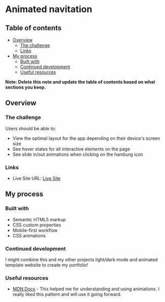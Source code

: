 # Animated navitation

## Table of contents

- [Overview](#overview)
  - [The challenge](#the-challenge)
  - [Links](#links)
- [My process](#my-process)
  - [Built with](#built-with)
  - [Continued development](#continued-development)
  - [Useful resources](#useful-resources)

**Note: Delete this note and update the table of contents based on what sections you keep.**

## Overview

### The challenge

Users should be able to:

- View the optimal layout for the app depending on their device's screen size
- See hover states for all interactive elements on the page
- See slide in/out animations when clicking on the hamburg icon

### Links

- Live Site URL: [Live Site](https://happi89.github.io/animated-navigation/)

## My process

### Built with

- Semantic HTML5 markup
- CSS custom properties
- Mobile-first workflow
- CSS animations

### Continued development

I might combine this and my other projects light/dark mode and animated template website to create my portfolio!

### Useful resources

- [MDN Docs](https://developer.mozilla.org/en-US/docs/Web/CSS/animation) - This helped me for understanding and using animations. I really liked this pattern and will use it going forward.
